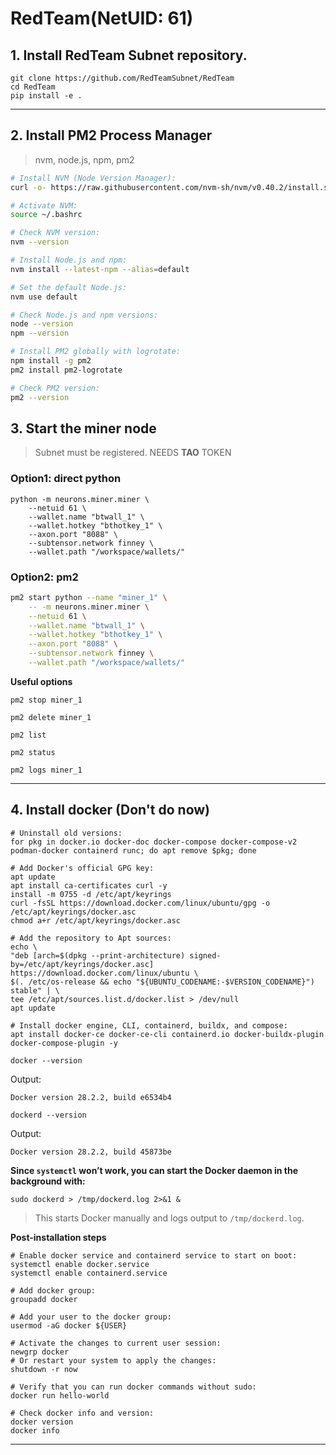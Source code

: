 # RedTeam(NetUID: 61)
## 1. Install RedTeam Subnet repository.
```
git clone https://github.com/RedTeamSubnet/RedTeam
cd RedTeam
pip install -e .
```

-----------------------

## 2. Install PM2 Process Manager
> nvm, node.js, npm, pm2

``` bash
# Install NVM (Node Version Manager):
curl -o- https://raw.githubusercontent.com/nvm-sh/nvm/v0.40.2/install.sh | bash

# Activate NVM:
source ~/.bashrc

# Check NVM version:
nvm --version

# Install Node.js and npm:
nvm install --latest-npm --alias=default

# Set the default Node.js:
nvm use default

# Check Node.js and npm versions:
node --version
npm --version

# Install PM2 globally with logrotate:
npm install -g pm2
pm2 install pm2-logrotate

# Check PM2 version:
pm2 --version
```

## 3. Start the miner node
> Subnet must be registered. NEEDS **TAO** TOKEN

### Option1: direct python
```
python -m neurons.miner.miner \
    --netuid 61 \
    --wallet.name "btwall_1" \
    --wallet.hotkey "bthotkey_1" \	
    --axon.port "8088" \
    --subtensor.network finney \
    --wallet.path "/workspace/wallets/"
```
### Option2: pm2
``` bash
pm2 start python --name "miner_1" \
    -- -m neurons.miner.miner \
    --netuid 61 \
    --wallet.name "btwall_1" \
    --wallet.hotkey "bthotkey_1" \
    --axon.port "8088" \
    --subtensor.network finney \
    --wallet.path "/workspace/wallets/"
```

**Useful options**
```
pm2 stop miner_1
```

```
pm2 delete miner_1
```

```
pm2 list
```

```
pm2 status
```

```
pm2 logs miner_1
```

----------------------

## 4. Install docker (Don't do now)
```
# Uninstall old versions:
for pkg in docker.io docker-doc docker-compose docker-compose-v2 podman-docker containerd runc; do apt remove $pkg; done

# Add Docker's official GPG key:
apt update
apt install ca-certificates curl -y
install -m 0755 -d /etc/apt/keyrings
curl -fsSL https://download.docker.com/linux/ubuntu/gpg -o /etc/apt/keyrings/docker.asc
chmod a+r /etc/apt/keyrings/docker.asc

# Add the repository to Apt sources:
echo \
"deb [arch=$(dpkg --print-architecture) signed-by=/etc/apt/keyrings/docker.asc] https://download.docker.com/linux/ubuntu \
$(. /etc/os-release && echo "${UBUNTU_CODENAME:-$VERSION_CODENAME}") stable" | \
tee /etc/apt/sources.list.d/docker.list > /dev/null
apt update

# Install docker engine, CLI, containerd, buildx, and compose:
apt install docker-ce docker-ce-cli containerd.io docker-buildx-plugin docker-compose-plugin -y
```


```
docker --version
```
Output:
```
Docker version 28.2.2, build e6534b4
```

```
dockerd --version
```
Output:
```
Docker version 28.2.2, build 45873be
```


**Since `systemctl` won’t work, you can start the Docker daemon in the background with:**
```
sudo dockerd > /tmp/dockerd.log 2>&1 &
```
> This starts Docker manually and logs output to `/tmp/dockerd.log`.

**Post-installation steps**
```
# Enable docker service and containerd service to start on boot:
systemctl enable docker.service
systemctl enable containerd.service

# Add docker group:
groupadd docker

# Add your user to the docker group:
usermod -aG docker ${USER}

# Activate the changes to current user session:
newgrp docker
# Or restart your system to apply the changes:
shutdown -r now

# Verify that you can run docker commands without sudo:
docker run hello-world

# Check docker info and version:
docker version
docker info
```
----------
